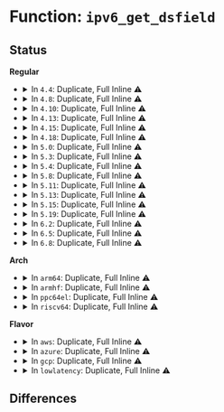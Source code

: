 # Function: <code>ipv6_get_dsfield</code>

## Status
<b>Regular</b>
<ul>
<li>
<details>
<summary>In <code>4.4</code>: Duplicate, Full Inline ⚠️</summary>

**Collision:** Static Duplication

**Inline:** Full

**Transformation:** False

**Instances:**

```
In net/ipv6/ip6_input.c (ffffffff817c8c14)
Location: include/net/dsfield.h:21
Inline: True
Inline callers:
  - net/ipv6/ip6_input.c:ipv6_rcv
  - net/ipv6/ip6_input.c:ipv6_rcv
```
```
In net/ipv6/icmp.c (ffffffff817e8266)
Location: include/net/dsfield.h:21
Inline: True
Inline callers:
  - net/ipv6/icmp.c:icmpv6_echo_reply
```
```
In net/ipv6/reassembly.c (ffffffff817edda5)
Location: include/net/dsfield.h:21
Inline: True
Inline callers:
  - net/ipv6/reassembly.c:ipv6_frag_rcv
  - net/ipv6/reassembly.c:ipv6_frag_rcv
```
```
In net/ipv6/tcp_ipv6.c (ffffffff817efcbb)
Location: include/net/dsfield.h:21
Inline: True
Inline callers:
  - net/ipv6/tcp_ipv6.c:tcp_v6_fill_cb
```
```
In net/ipv6/datagram.c (ffffffff817f529e)
Location: include/net/dsfield.h:21
Inline: True
Inline callers:
  - net/ipv6/datagram.c:ip6_datagram_recv_specific_ctl
```
```
In net/ipv6/xfrm6_state.c (ffffffff817fca9b)
Location: include/net/dsfield.h:21
Inline: True
Inline callers:
  - net/ipv6/xfrm6_state.c:xfrm6_extract_header
```
</details>
</li>
<li>
<details>
<summary>In <code>4.8</code>: Duplicate, Full Inline ⚠️</summary>

**Collision:** Static Duplication

**Inline:** Full

**Transformation:** False

**Instances:**

```
In net/ipv6/ip6_input.c (ffffffff81835e8a)
Location: include/net/dsfield.h:21
Inline: True
Inline callers:
  - net/ipv6/ip6_input.c:ipv6_rcv
  - net/ipv6/ip6_input.c:ipv6_rcv
```
```
In net/ipv6/icmp.c (ffffffff81856a0a)
Location: include/net/dsfield.h:21
Inline: True
Inline callers:
  - net/ipv6/icmp.c:icmpv6_echo_reply
```
```
In net/ipv6/reassembly.c (ffffffff8185c6eb)
Location: include/net/dsfield.h:21
Inline: True
Inline callers:
  - net/ipv6/reassembly.c:ipv6_frag_rcv
  - net/ipv6/reassembly.c:ipv6_frag_rcv
```
```
In net/ipv6/tcp_ipv6.c (ffffffff8185ea80)
Location: include/net/dsfield.h:21
Inline: True
Inline callers:
  - net/ipv6/tcp_ipv6.c:tcp_v6_fill_cb
```
```
In net/ipv6/datagram.c (ffffffff818643d1)
Location: include/net/dsfield.h:21
Inline: True
Inline callers:
  - net/ipv6/datagram.c:ip6_datagram_recv_specific_ctl
```
```
In net/ipv6/xfrm6_state.c (ffffffff8186c3bb)
Location: include/net/dsfield.h:21
Inline: True
Inline callers:
  - net/ipv6/xfrm6_state.c:xfrm6_extract_header
```
</details>
</li>
<li>
<details>
<summary>In <code>4.10</code>: Duplicate, Full Inline ⚠️</summary>

**Collision:** Static Duplication

**Inline:** Full

**Transformation:** False

**Instances:**

```
In net/ipv6/ip6_input.c (ffffffff818679aa)
Location: include/net/dsfield.h:21
Inline: True
Inline callers:
  - net/ipv6/ip6_input.c:ipv6_rcv
  - net/ipv6/ip6_input.c:ipv6_rcv
```
```
In net/ipv6/icmp.c (ffffffff8188880c)
Location: include/net/dsfield.h:21
Inline: True
Inline callers:
  - net/ipv6/icmp.c:icmpv6_echo_reply
```
```
In net/ipv6/reassembly.c (ffffffff8188e5fb)
Location: include/net/dsfield.h:21
Inline: True
Inline callers:
  - net/ipv6/reassembly.c:ipv6_frag_rcv
  - net/ipv6/reassembly.c:ipv6_frag_rcv
```
```
In net/ipv6/tcp_ipv6.c (ffffffff818900f5)
Location: include/net/dsfield.h:21
Inline: True
Inline callers:
  - net/ipv6/tcp_ipv6.c:tcp_v6_fill_cb
```
```
In net/ipv6/datagram.c (ffffffff81896abf)
Location: include/net/dsfield.h:21
Inline: True
Inline callers:
  - net/ipv6/datagram.c:ip6_datagram_recv_specific_ctl
```
```
In net/ipv6/xfrm6_state.c (ffffffff8189f1cb)
Location: include/net/dsfield.h:21
Inline: True
Inline callers:
  - net/ipv6/xfrm6_state.c:xfrm6_extract_header
```
</details>
</li>
<li>
<details>
<summary>In <code>4.13</code>: Duplicate, Full Inline ⚠️</summary>

**Collision:** Static Duplication

**Inline:** Full

**Transformation:** False

**Instances:**

```
In net/core/flow_dissector.c (ffffffff817c4bed)
Location: include/net/dsfield.h:21
Inline: True
Inline callers:
  - net/core/flow_dissector.c:__skb_flow_dissect
```
```
In net/ipv6/ip6_input.c (ffffffff8188c157)
Location: include/net/dsfield.h:21
Inline: True
Inline callers:
  - net/ipv6/ip6_input.c:ipv6_rcv
  - net/ipv6/ip6_input.c:ipv6_rcv
```
```
In net/ipv6/icmp.c (ffffffff818aef04)
Location: include/net/dsfield.h:21
Inline: True
Inline callers:
  - net/ipv6/icmp.c:icmpv6_echo_reply
```
```
In net/ipv6/reassembly.c (ffffffff818b4c3b)
Location: include/net/dsfield.h:21
Inline: True
Inline callers:
  - net/ipv6/reassembly.c:ipv6_frag_rcv
  - net/ipv6/reassembly.c:ipv6_frag_rcv
```
```
In net/ipv6/tcp_ipv6.c (ffffffff818b5b95)
Location: include/net/dsfield.h:21
Inline: True
Inline callers:
  - net/ipv6/tcp_ipv6.c:tcp_v6_fill_cb
```
```
In net/ipv6/datagram.c (ffffffff818bd038)
Location: include/net/dsfield.h:21
Inline: True
Inline callers:
  - net/ipv6/datagram.c:ip6_datagram_recv_specific_ctl
```
```
In net/ipv6/xfrm6_state.c (ffffffff818c5733)
Location: include/net/dsfield.h:21
Inline: True
Inline callers:
  - net/ipv6/xfrm6_state.c:xfrm6_extract_header
```
</details>
</li>
<li>
<details>
<summary>In <code>4.15</code>: Duplicate, Full Inline ⚠️</summary>

**Collision:** Static Duplication

**Inline:** Full

**Transformation:** False

**Instances:**

```
In net/core/flow_dissector.c (ffffffff8183e545)
Location: include/net/dsfield.h:22
Inline: True
Inline callers:
  - net/core/flow_dissector.c:__skb_flow_dissect
```
```
In net/ipv6/ip6_input.c (ffffffff8190d447)
Location: include/net/dsfield.h:22
Inline: True
Inline callers:
  - net/ipv6/ip6_input.c:ipv6_rcv
  - net/ipv6/ip6_input.c:ipv6_rcv
```
```
In net/ipv6/icmp.c (ffffffff81931c07)
Location: include/net/dsfield.h:22
Inline: True
Inline callers:
  - net/ipv6/icmp.c:icmpv6_echo_reply
```
```
In net/ipv6/reassembly.c (ffffffff819379ab)
Location: include/net/dsfield.h:22
Inline: True
Inline callers:
  - net/ipv6/reassembly.c:ipv6_frag_rcv
  - net/ipv6/reassembly.c:ipv6_frag_rcv
```
```
In net/ipv6/tcp_ipv6.c (ffffffff81938904)
Location: include/net/dsfield.h:22
Inline: True
Inline callers:
  - net/ipv6/tcp_ipv6.c:tcp_v6_fill_cb
```
```
In net/ipv6/datagram.c (ffffffff81940158)
Location: include/net/dsfield.h:22
Inline: True
Inline callers:
  - net/ipv6/datagram.c:ip6_datagram_recv_specific_ctl
```
```
In net/ipv6/xfrm6_state.c (ffffffff81948a13)
Location: include/net/dsfield.h:22
Inline: True
Inline callers:
  - net/ipv6/xfrm6_state.c:xfrm6_extract_header
```
</details>
</li>
<li>
<details>
<summary>In <code>4.18</code>: Duplicate, Full Inline ⚠️</summary>

**Collision:** Static Duplication

**Inline:** Full

**Transformation:** False

**Instances:**

```
In net/core/flow_dissector.c (ffffffff81888dbc)
Location: include/net/dsfield.h:22
Inline: True
Inline callers:
  - net/core/flow_dissector.c:__skb_flow_dissect
```
```
In net/ipv6/ip6_input.c (ffffffff81964798)
Location: include/net/dsfield.h:22
Inline: True
Inline callers:
  - net/ipv6/ip6_input.c:ipv6_rcv
  - net/ipv6/ip6_input.c:ipv6_rcv
```
```
In net/ipv6/icmp.c (ffffffff8198a6b3)
Location: include/net/dsfield.h:22
Inline: True
Inline callers:
  - net/ipv6/icmp.c:icmpv6_echo_reply
```
```
In net/ipv6/reassembly.c (ffffffff81990814)
Location: include/net/dsfield.h:22
Inline: True
Inline callers:
  - net/ipv6/reassembly.c:ipv6_frag_rcv
```
```
In net/ipv6/tcp_ipv6.c (ffffffff819917a4)
Location: include/net/dsfield.h:22
Inline: True
Inline callers:
  - net/ipv6/tcp_ipv6.c:tcp_v6_fill_cb
```
```
In net/ipv6/datagram.c (ffffffff819990c0)
Location: include/net/dsfield.h:22
Inline: True
Inline callers:
  - net/ipv6/datagram.c:ip6_datagram_recv_specific_ctl
```
```
In net/ipv6/xfrm6_state.c (ffffffff819a1acf)
Location: include/net/dsfield.h:22
Inline: True
Inline callers:
  - net/ipv6/xfrm6_state.c:xfrm6_extract_header
```
</details>
</li>
<li>
<details>
<summary>In <code>5.0</code>: Duplicate, Full Inline ⚠️</summary>

**Collision:** Static Duplication

**Inline:** Full

**Transformation:** False

**Instances:**

```
In net/core/flow_dissector.c (ffffffff818a9c51)
Location: include/net/dsfield.h:22
Inline: True
Inline callers:
  - net/core/flow_dissector.c:__skb_flow_dissect
```
```
In net/ipv6/ip6_input.c (ffffffff81999141)
Location: include/net/dsfield.h:22
Inline: True
```
```
In net/ipv6/icmp.c (ffffffff819c0fb1)
Location: include/net/dsfield.h:22
Inline: True
Inline callers:
  - net/ipv6/icmp.c:icmpv6_echo_reply
```
```
In net/ipv6/reassembly.c (ffffffff819c6f61)
Location: include/net/dsfield.h:22
Inline: True
Inline callers:
  - net/ipv6/reassembly.c:ipv6_frag_rcv
```
```
In net/ipv6/tcp_ipv6.c (ffffffff819c7fe1)
Location: include/net/dsfield.h:22
Inline: True
Inline callers:
  - net/ipv6/tcp_ipv6.c:tcp_v6_fill_cb
```
```
In net/ipv6/datagram.c (ffffffff819cf8f8)
Location: include/net/dsfield.h:22
Inline: True
Inline callers:
  - net/ipv6/datagram.c:ip6_datagram_recv_specific_ctl
```
```
In net/ipv6/xfrm6_state.c (ffffffff819d86ff)
Location: include/net/dsfield.h:22
Inline: True
Inline callers:
  - net/ipv6/xfrm6_state.c:xfrm6_extract_header
```
</details>
</li>
<li>
<details>
<summary>In <code>5.3</code>: Duplicate, Full Inline ⚠️</summary>

**Collision:** Static Duplication

**Inline:** Full

**Transformation:** False

**Instances:**

```
In net/core/flow_dissector.c (ffffffff818f57b8)
Location: include/net/dsfield.h:22
Inline: True
Inline callers:
  - net/core/flow_dissector.c:__skb_flow_dissect
```
```
In net/core/filter.c (ffffffff81924ae5)
Location: include/net/dsfield.h:22
Inline: True
Inline callers:
  - net/core/filter.c:bpf_skb_ecn_set_ce
```
```
In net/xfrm/xfrm_input.c (ffffffff819f4ebf)
Location: include/net/dsfield.h:22
Inline: True
```
```
In net/ipv6/ip6_input.c (ffffffff81a0504f)
Location: include/net/dsfield.h:22
Inline: True
```
```
In net/ipv6/icmp.c (ffffffff81a2fd36)
Location: include/net/dsfield.h:22
Inline: True
Inline callers:
  - net/ipv6/icmp.c:icmpv6_echo_reply
```
```
In net/ipv6/reassembly.c (ffffffff81a36239)
Location: include/net/dsfield.h:22
Inline: True
Inline callers:
  - net/ipv6/reassembly.c:ipv6_frag_rcv
```
```
In net/ipv6/tcp_ipv6.c (ffffffff81a36a51)
Location: include/net/dsfield.h:22
Inline: True
Inline callers:
  - net/ipv6/tcp_ipv6.c:tcp_v6_fill_cb
```
```
In net/ipv6/datagram.c (ffffffff81a3e75d)
Location: include/net/dsfield.h:22
Inline: True
Inline callers:
  - net/ipv6/datagram.c:ip6_datagram_recv_specific_ctl
```
```
In net/ipv6/xfrm6_state.c (ffffffff81a46f5f)
Location: include/net/dsfield.h:22
Inline: True
Inline callers:
  - net/ipv6/xfrm6_state.c:xfrm6_extract_header
```
</details>
</li>
<li>
<details>
<summary>In <code>5.4</code>: Duplicate, Full Inline ⚠️</summary>

**Collision:** Static Duplication

**Inline:** Full

**Transformation:** False

**Instances:**

```
In net/core/flow_dissector.c (ffffffff819276ca)
Location: include/net/dsfield.h:22
Inline: True
Inline callers:
  - net/core/flow_dissector.c:__skb_flow_dissect
```
```
In net/core/filter.c (ffffffff81956f15)
Location: include/net/dsfield.h:22
Inline: True
Inline callers:
  - net/core/filter.c:bpf_skb_ecn_set_ce
```
```
In net/xfrm/xfrm_input.c (ffffffff81a2bb6f)
Location: include/net/dsfield.h:22
Inline: True
```
```
In net/ipv6/ip6_input.c (ffffffff81a3bc1f)
Location: include/net/dsfield.h:22
Inline: True
```
```
In net/ipv6/icmp.c (ffffffff81a66886)
Location: include/net/dsfield.h:22
Inline: True
Inline callers:
  - net/ipv6/icmp.c:icmpv6_echo_reply
```
```
In net/ipv6/reassembly.c (ffffffff81a6cd59)
Location: include/net/dsfield.h:22
Inline: True
Inline callers:
  - net/ipv6/reassembly.c:ipv6_frag_rcv
```
```
In net/ipv6/tcp_ipv6.c (ffffffff81a6d571)
Location: include/net/dsfield.h:22
Inline: True
Inline callers:
  - net/ipv6/tcp_ipv6.c:tcp_v6_fill_cb
```
```
In net/ipv6/datagram.c (ffffffff81a753cd)
Location: include/net/dsfield.h:22
Inline: True
Inline callers:
  - net/ipv6/datagram.c:ip6_datagram_recv_specific_ctl
```
```
In net/ipv6/xfrm6_state.c (ffffffff81a7db0f)
Location: include/net/dsfield.h:22
Inline: True
Inline callers:
  - net/ipv6/xfrm6_state.c:xfrm6_extract_header
```
</details>
</li>
<li>
<details>
<summary>In <code>5.8</code>: Duplicate, Full Inline ⚠️</summary>

**Collision:** Static Duplication

**Inline:** Full

**Transformation:** False

**Instances:**

```
In net/core/flow_dissector.c (ffffffff819fb945)
Location: include/net/dsfield.h:22
Inline: True
Inline callers:
  - net/core/flow_dissector.c:__skb_flow_dissect
```
```
In net/core/filter.c (ffffffff81a2c0d1)
Location: include/net/dsfield.h:22
Inline: True
Inline callers:
  - net/core/filter.c:INET_ECN_set_ce
```
```
In net/xfrm/xfrm_input.c (ffffffff81b1e157)
Location: include/net/dsfield.h:22
Inline: True
Inline callers:
  - net/xfrm/xfrm_input.c:xfrm_prepare_input
  - net/xfrm/xfrm_input.c:xfrm6_remove_tunnel_encap
  - net/xfrm/xfrm_input.c:xfrm6_remove_tunnel_encap
```
```
In net/xfrm/xfrm_output.c (ffffffff81b1fb58)
Location: include/net/dsfield.h:22
Inline: True
Inline callers:
  - net/xfrm/xfrm_output.c:xfrm_inner_extract_output
```
```
In net/ipv6/ip6_input.c (ffffffff81b310a2)
Location: include/net/dsfield.h:22
Inline: True
Inline callers:
  - net/ipv6/ip6_input.c:ip6_rcv_core
  - net/ipv6/ip6_input.c:ip6_rcv_core
```
```
In net/ipv6/icmp.c (ffffffff81b5f2e1)
Location: include/net/dsfield.h:22
Inline: True
Inline callers:
  - net/ipv6/icmp.c:icmpv6_echo_reply
```
```
In net/ipv6/reassembly.c (ffffffff81b65cc1)
Location: include/net/dsfield.h:22
Inline: True
Inline callers:
  - net/ipv6/reassembly.c:ip6_frag_queue
```
```
In net/ipv6/tcp_ipv6.c (ffffffff81b66a55)
Location: include/net/dsfield.h:22
Inline: True
Inline callers:
  - net/ipv6/tcp_ipv6.c:tcp_v6_fill_cb
```
```
In net/ipv6/datagram.c (ffffffff81b6f609)
Location: include/net/dsfield.h:22
Inline: True
Inline callers:
  - net/ipv6/datagram.c:ip6_datagram_recv_specific_ctl
```
</details>
</li>
<li>
<details>
<summary>In <code>5.11</code>: Duplicate, Full Inline ⚠️</summary>

**Collision:** Static Duplication

**Inline:** Full

**Transformation:** False

**Instances:**

```
In net/core/flow_dissector.c (ffffffff819fb60a)
Location: include/net/dsfield.h:22
Inline: True
Inline callers:
  - net/core/flow_dissector.c:__skb_flow_dissect
```
```
In net/core/filter.c (ffffffff81a2d6a9)
Location: include/net/dsfield.h:22
Inline: True
Inline callers:
  - net/core/filter.c:INET_ECN_set_ce
```
```
In net/xfrm/xfrm_input.c (ffffffff81b2ca27)
Location: include/net/dsfield.h:22
Inline: True
Inline callers:
  - net/xfrm/xfrm_input.c:xfrm_prepare_input
  - net/xfrm/xfrm_input.c:xfrm6_remove_tunnel_encap
  - net/xfrm/xfrm_input.c:xfrm6_remove_tunnel_encap
```
```
In net/xfrm/xfrm_output.c (ffffffff81b2e468)
Location: include/net/dsfield.h:22
Inline: True
Inline callers:
  - net/xfrm/xfrm_output.c:xfrm_inner_extract_output
```
```
In net/ipv6/ip6_input.c (ffffffff81b3fccb)
Location: include/net/dsfield.h:22
Inline: True
Inline callers:
  - net/ipv6/ip6_input.c:ip6_rcv_core
  - net/ipv6/ip6_input.c:ip6_rcv_core
```
```
In net/ipv6/icmp.c (ffffffff81b6da71)
Location: include/net/dsfield.h:22
Inline: True
Inline callers:
  - net/ipv6/icmp.c:icmpv6_echo_reply
```
```
In net/ipv6/reassembly.c (ffffffff81b74431)
Location: include/net/dsfield.h:22
Inline: True
Inline callers:
  - net/ipv6/reassembly.c:ip6_frag_queue
```
```
In net/ipv6/tcp_ipv6.c (ffffffff81b74fb5)
Location: include/net/dsfield.h:22
Inline: True
Inline callers:
  - net/ipv6/tcp_ipv6.c:tcp_v6_fill_cb
  - net/ipv6/tcp_ipv6.c:tcp_v6_reqsk_send_ack
  - net/ipv6/tcp_ipv6.c:tcp_v6_send_reset
```
```
In net/ipv6/datagram.c (ffffffff81b7e139)
Location: include/net/dsfield.h:22
Inline: True
Inline callers:
  - net/ipv6/datagram.c:ip6_datagram_recv_specific_ctl
```
</details>
</li>
<li>
<details>
<summary>In <code>5.13</code>: Duplicate, Full Inline ⚠️</summary>

**Collision:** Static Duplication

**Inline:** Full

**Transformation:** False

**Instances:**

```
In net/core/flow_dissector.c (ffffffff819e1a9c)
Location: include/net/dsfield.h:22
Inline: True
Inline callers:
  - net/core/flow_dissector.c:__skb_flow_dissect
```
```
In net/core/filter.c (ffffffff81a149dd)
Location: include/net/dsfield.h:22
Inline: True
Inline callers:
  - net/core/filter.c:INET_ECN_set_ce
```
```
In net/xfrm/xfrm_input.c (ffffffff81b1a667)
Location: include/net/dsfield.h:22
Inline: True
Inline callers:
  - net/xfrm/xfrm_input.c:xfrm_prepare_input
  - net/xfrm/xfrm_input.c:xfrm6_remove_tunnel_encap
  - net/xfrm/xfrm_input.c:xfrm6_remove_tunnel_encap
```
```
In net/xfrm/xfrm_output.c (ffffffff81b1bed8)
Location: include/net/dsfield.h:22
Inline: True
Inline callers:
  - net/xfrm/xfrm_output.c:xfrm_inner_extract_output
```
```
In net/ipv6/ip6_input.c (ffffffff81b2db02)
Location: include/net/dsfield.h:22
Inline: True
Inline callers:
  - net/ipv6/ip6_input.c:ip6_rcv_core
  - net/ipv6/ip6_input.c:ip6_rcv_core
```
```
In net/ipv6/icmp.c (ffffffff81b5be07)
Location: include/net/dsfield.h:22
Inline: True
Inline callers:
  - net/ipv6/icmp.c:icmpv6_echo_reply
```
```
In net/ipv6/reassembly.c (ffffffff81b62e89)
Location: include/net/dsfield.h:22
Inline: True
```
```
In net/ipv6/tcp_ipv6.c (ffffffff81b63a31)
Location: include/net/dsfield.h:22
Inline: True
Inline callers:
  - net/ipv6/tcp_ipv6.c:tcp_v6_fill_cb
  - net/ipv6/tcp_ipv6.c:tcp_v6_reqsk_send_ack
  - net/ipv6/tcp_ipv6.c:tcp_v6_send_reset
```
```
In net/ipv6/datagram.c (ffffffff81b6cd19)
Location: include/net/dsfield.h:22
Inline: True
Inline callers:
  - net/ipv6/datagram.c:ip6_datagram_recv_specific_ctl
```
</details>
</li>
<li>
<details>
<summary>In <code>5.15</code>: Duplicate, Full Inline ⚠️</summary>

**Collision:** Static Duplication

**Inline:** Full

**Transformation:** False

**Instances:**

```
In net/core/flow_dissector.c (ffffffff81a91fe8)
Location: include/net/dsfield.h:22
Inline: True
Inline callers:
  - net/core/flow_dissector.c:__skb_flow_dissect
```
```
In net/core/filter.c (ffffffff81ac553d)
Location: include/net/dsfield.h:22
Inline: True
Inline callers:
  - net/core/filter.c:INET_ECN_set_ce
```
```
In net/xfrm/xfrm_input.c (ffffffff81bdec87)
Location: include/net/dsfield.h:22
Inline: True
Inline callers:
  - net/xfrm/xfrm_input.c:xfrm_prepare_input
  - net/xfrm/xfrm_input.c:xfrm6_remove_tunnel_encap
  - net/xfrm/xfrm_input.c:xfrm6_remove_tunnel_encap
```
```
In net/xfrm/xfrm_output.c (ffffffff81be0688)
Location: include/net/dsfield.h:22
Inline: True
Inline callers:
  - net/xfrm/xfrm_output.c:xfrm_inner_extract_output
```
```
In net/ipv6/ip6_input.c (ffffffff81bf3d73)
Location: include/net/dsfield.h:22
Inline: True
Inline callers:
  - net/ipv6/ip6_input.c:ip6_rcv_core
  - net/ipv6/ip6_input.c:ip6_rcv_core
```
```
In net/ipv6/icmp.c (ffffffff81c2345a)
Location: include/net/dsfield.h:22
Inline: True
Inline callers:
  - net/ipv6/icmp.c:icmpv6_echo_reply
```
```
In net/ipv6/reassembly.c (ffffffff81c2a939)
Location: include/net/dsfield.h:22
Inline: True
```
```
In net/ipv6/tcp_ipv6.c (ffffffff81c2b4f1)
Location: include/net/dsfield.h:22
Inline: True
Inline callers:
  - net/ipv6/tcp_ipv6.c:tcp_v6_fill_cb
  - net/ipv6/tcp_ipv6.c:tcp_v6_reqsk_send_ack
  - net/ipv6/tcp_ipv6.c:tcp_v6_send_reset
```
```
In net/ipv6/datagram.c (ffffffff81c34c26)
Location: include/net/dsfield.h:22
Inline: True
Inline callers:
  - net/ipv6/datagram.c:ip6_datagram_recv_specific_ctl
```
</details>
</li>
<li>
<details>
<summary>In <code>5.19</code>: Duplicate, Full Inline ⚠️</summary>

**Collision:** Static Duplication

**Inline:** Full

**Transformation:** False

**Instances:**

```
In net/core/flow_dissector.c (ffffffff81c082bd)
Location: include/net/dsfield.h:22
Inline: True
Inline callers:
  - net/core/flow_dissector.c:__skb_flow_dissect
```
```
In net/core/filter.c (ffffffff81c428bf)
Location: include/net/dsfield.h:22
Inline: True
Inline callers:
  - net/core/filter.c:INET_ECN_set_ce
```
```
In net/xfrm/xfrm_input.c (ffffffff81d75b3d)
Location: include/net/dsfield.h:22
Inline: True
Inline callers:
  - net/xfrm/xfrm_input.c:xfrm_prepare_input
  - net/xfrm/xfrm_input.c:xfrm6_remove_tunnel_encap
  - net/xfrm/xfrm_input.c:xfrm6_remove_tunnel_encap
```
```
In net/xfrm/xfrm_output.c (ffffffff81d776ca)
Location: include/net/dsfield.h:22
Inline: True
Inline callers:
  - net/xfrm/xfrm_output.c:xfrm_inner_extract_output
```
```
In net/ipv6/ip6_input.c (ffffffff81d8ca8a)
Location: include/net/dsfield.h:22
Inline: True
Inline callers:
  - net/ipv6/ip6_input.c:ip6_rcv_core
  - net/ipv6/ip6_input.c:ip6_rcv_core
```
```
In net/ipv6/icmp.c (ffffffff81dc0359)
Location: include/net/dsfield.h:22
Inline: True
Inline callers:
  - net/ipv6/icmp.c:icmpv6_echo_reply
```
```
In net/ipv6/reassembly.c (ffffffff81dc7e17)
Location: include/net/dsfield.h:22
Inline: True
```
```
In net/ipv6/tcp_ipv6.c (ffffffff81dc8a41)
Location: include/net/dsfield.h:22
Inline: True
Inline callers:
  - net/ipv6/tcp_ipv6.c:tcp_v6_fill_cb
  - net/ipv6/tcp_ipv6.c:tcp_v6_reqsk_send_ack
  - net/ipv6/tcp_ipv6.c:tcp_v6_send_reset
```
```
In net/ipv6/datagram.c (ffffffff81dd25c9)
Location: include/net/dsfield.h:22
Inline: True
Inline callers:
  - net/ipv6/datagram.c:ip6_datagram_recv_specific_ctl
```
</details>
</li>
<li>
<details>
<summary>In <code>6.2</code>: Duplicate, Full Inline ⚠️</summary>

**Collision:** Static Duplication

**Inline:** Full

**Transformation:** False

**Instances:**

```
In net/core/flow_dissector.c (ffffffff81db7c63)
Location: include/net/dsfield.h:22
Inline: True
Inline callers:
  - net/core/flow_dissector.c:__skb_flow_dissect
```
```
In net/core/filter.c (ffffffff81df789f)
Location: include/net/dsfield.h:22
Inline: True
Inline callers:
  - net/core/filter.c:INET_ECN_set_ce
```
```
In net/xfrm/xfrm_input.c (ffffffff81f41dc1)
Location: include/net/dsfield.h:22
Inline: True
Inline callers:
  - net/xfrm/xfrm_input.c:xfrm6_remove_tunnel_encap
  - net/xfrm/xfrm_input.c:xfrm6_extract_header
```
```
In net/xfrm/xfrm_output.c (ffffffff81f43059)
Location: include/net/dsfield.h:22
Inline: True
Inline callers:
  - net/xfrm/xfrm_output.c:xfrm6_extract_header
```
```
In net/ipv6/ip6_input.c (ffffffff81f5ac9a)
Location: include/net/dsfield.h:22
Inline: True
Inline callers:
  - net/ipv6/ip6_input.c:ip6_rcv_core
  - net/ipv6/ip6_input.c:ip6_rcv_core
```
```
In net/ipv6/icmp.c (ffffffff81f90ac9)
Location: include/net/dsfield.h:22
Inline: True
Inline callers:
  - net/ipv6/icmp.c:icmpv6_echo_reply
```
```
In net/ipv6/reassembly.c (ffffffff81f98b97)
Location: include/net/dsfield.h:22
Inline: True
```
```
In net/ipv6/tcp_ipv6.c (ffffffff81f99e71)
Location: include/net/dsfield.h:22
Inline: True
Inline callers:
  - net/ipv6/tcp_ipv6.c:tcp_v6_fill_cb
  - net/ipv6/tcp_ipv6.c:tcp_v6_reqsk_send_ack
  - net/ipv6/tcp_ipv6.c:tcp_v6_send_reset
```
```
In net/ipv6/datagram.c (ffffffff81fa3a49)
Location: include/net/dsfield.h:22
Inline: True
Inline callers:
  - net/ipv6/datagram.c:ip6_datagram_recv_specific_ctl
```
</details>
</li>
<li>
<details>
<summary>In <code>6.5</code>: Duplicate, Full Inline ⚠️</summary>

**Collision:** Static Duplication

**Inline:** Full

**Transformation:** False

**Instances:**

```
In net/core/flow_dissector.c (ffffffff81e27f5b)
Location: include/net/dsfield.h:22
Inline: True
Inline callers:
  - net/core/flow_dissector.c:__skb_flow_dissect
```
```
In net/core/filter.c (ffffffff81e695aa)
Location: include/net/dsfield.h:22
Inline: True
Inline callers:
  - net/core/filter.c:INET_ECN_set_ce
```
```
In net/xfrm/xfrm_input.c (ffffffff81fa1652)
Location: include/net/dsfield.h:22
Inline: True
Inline callers:
  - net/xfrm/xfrm_input.c:xfrm6_remove_tunnel_encap
  - net/xfrm/xfrm_input.c:xfrm6_extract_header
```
```
In net/xfrm/xfrm_output.c (ffffffff81fa2879)
Location: include/net/dsfield.h:22
Inline: True
Inline callers:
  - net/xfrm/xfrm_output.c:xfrm6_extract_header
```
```
In net/ipv6/ip6_input.c (ffffffff81fbaa4a)
Location: include/net/dsfield.h:22
Inline: True
Inline callers:
  - net/ipv6/ip6_input.c:ip6_rcv_core
  - net/ipv6/ip6_input.c:ip6_rcv_core
```
```
In net/ipv6/icmp.c (ffffffff81ff146b)
Location: include/net/dsfield.h:22
Inline: True
Inline callers:
  - net/ipv6/icmp.c:icmpv6_echo_reply
```
```
In net/ipv6/reassembly.c (ffffffff81ff9576)
Location: include/net/dsfield.h:22
Inline: True
```
```
In net/ipv6/tcp_ipv6.c (ffffffff81ffa841)
Location: include/net/dsfield.h:22
Inline: True
Inline callers:
  - net/ipv6/tcp_ipv6.c:tcp_v6_fill_cb
  - net/ipv6/tcp_ipv6.c:tcp_v6_reqsk_send_ack
  - net/ipv6/tcp_ipv6.c:tcp_v6_send_reset
```
```
In net/ipv6/datagram.c (ffffffff82004181)
Location: include/net/dsfield.h:22
Inline: True
Inline callers:
  - net/ipv6/datagram.c:ip6_datagram_recv_specific_ctl
```
</details>
</li>
<li>
<details>
<summary>In <code>6.8</code>: Duplicate, Full Inline ⚠️</summary>

**Collision:** Static Duplication

**Inline:** Full

**Transformation:** False

**Instances:**

```
In net/core/flow_dissector.c (ffffffff81ee5fde)
Location: include/net/dsfield.h:22
Inline: True
Inline callers:
  - net/core/flow_dissector.c:__skb_flow_dissect
```
```
In net/core/filter.c (ffffffff81f28afa)
Location: include/net/dsfield.h:22
Inline: True
Inline callers:
  - net/core/filter.c:INET_ECN_set_ce
```
```
In net/xfrm/xfrm_input.c (ffffffff8206e972)
Location: include/net/dsfield.h:22
Inline: True
Inline callers:
  - net/xfrm/xfrm_input.c:xfrm6_remove_tunnel_encap
  - net/xfrm/xfrm_input.c:xfrm6_extract_header
```
```
In net/xfrm/xfrm_output.c (ffffffff8206fb79)
Location: include/net/dsfield.h:22
Inline: True
Inline callers:
  - net/xfrm/xfrm_output.c:xfrm6_extract_header
```
```
In net/ipv6/ip6_input.c (ffffffff82087e7a)
Location: include/net/dsfield.h:22
Inline: True
Inline callers:
  - net/ipv6/ip6_input.c:ip6_rcv_core
  - net/ipv6/ip6_input.c:ip6_rcv_core
```
```
In net/ipv6/icmp.c (ffffffff820bf067)
Location: include/net/dsfield.h:22
Inline: True
Inline callers:
  - net/ipv6/icmp.c:icmpv6_echo_reply
```
```
In net/ipv6/reassembly.c (ffffffff820c71e6)
Location: include/net/dsfield.h:22
Inline: True
```
```
In net/ipv6/tcp_ipv6.c (ffffffff820c8531)
Location: include/net/dsfield.h:22
Inline: True
Inline callers:
  - net/ipv6/tcp_ipv6.c:tcp_v6_fill_cb
  - net/ipv6/tcp_ipv6.c:tcp_v6_reqsk_send_ack
  - net/ipv6/tcp_ipv6.c:tcp_v6_send_reset
```
```
In net/ipv6/datagram.c (ffffffff820d2f41)
Location: include/net/dsfield.h:22
Inline: True
Inline callers:
  - net/ipv6/datagram.c:ip6_datagram_recv_specific_ctl
```
</details>
</li>
</ul>
<b>Arch</b>
<ul>
<li>
<details>
<summary>In <code>arm64</code>: Duplicate, Full Inline ⚠️</summary>

**Collision:** Static Duplication

**Inline:** Full

**Transformation:** False

**Instances:**

```
In net/core/flow_dissector.c (ffff800010bc4190)
Location: include/net/dsfield.h:22
Inline: True
Inline callers:
  - net/core/flow_dissector.c:__skb_flow_dissect
```
```
In net/core/filter.c (ffff800010bf86f8)
Location: include/net/dsfield.h:22
Inline: True
Inline callers:
  - net/core/filter.c:bpf_skb_ecn_set_ce
```
```
In net/xfrm/xfrm_input.c (ffff800010cea578)
Location: include/net/dsfield.h:22
Inline: True
```
```
In net/ipv6/ip6_input.c (ffff800010cfd1b0)
Location: include/net/dsfield.h:22
Inline: True
```
```
In net/ipv6/icmp.c (ffff800010d2c79c)
Location: include/net/dsfield.h:22
Inline: True
Inline callers:
  - net/ipv6/icmp.c:icmpv6_echo_reply
```
```
In net/ipv6/reassembly.c (ffff800010d354e0)
Location: include/net/dsfield.h:22
Inline: True
Inline callers:
  - net/ipv6/reassembly.c:ip6_frag_queue
```
```
In net/ipv6/tcp_ipv6.c (ffff800010d35dec)
Location: include/net/dsfield.h:22
Inline: True
Inline callers:
  - net/ipv6/tcp_ipv6.c:tcp_v6_fill_cb
```
```
In net/ipv6/datagram.c (ffff800010d3da78)
Location: include/net/dsfield.h:22
Inline: True
Inline callers:
  - net/ipv6/datagram.c:ip6_datagram_recv_specific_ctl
```
```
In net/ipv6/xfrm6_state.c (ffff800010d48d78)
Location: include/net/dsfield.h:22
Inline: True
Inline callers:
  - net/ipv6/xfrm6_state.c:xfrm6_extract_header
```
</details>
</li>
<li>
<details>
<summary>In <code>armhf</code>: Duplicate, Full Inline ⚠️</summary>

**Collision:** Static Duplication

**Inline:** Full

**Transformation:** False

**Instances:**

```
In net/core/flow_dissector.c (c0cdefb8)
Location: include/net/dsfield.h:22
Inline: True
Inline callers:
  - net/core/flow_dissector.c:__skb_flow_dissect
```
```
In net/core/filter.c (c0d12328)
Location: include/net/dsfield.h:22
Inline: True
Inline callers:
  - net/core/filter.c:bpf_skb_ecn_set_ce
```
```
In net/xfrm/xfrm_input.c (c0df2754)
Location: include/net/dsfield.h:22
Inline: True
Inline callers:
  - net/xfrm/xfrm_input.c:xfrm_inner_mode_input
  - net/xfrm/xfrm_input.c:xfrm_inner_mode_input
```
```
In net/ipv6/ip6_input.c (c0e04330)
Location: include/net/dsfield.h:22
Inline: True
Inline callers:
  - net/ipv6/ip6_input.c:ip6_rcv_core
  - net/ipv6/ip6_input.c:ip6_rcv_core
```
```
In net/ipv6/icmp.c (c0e30694)
Location: include/net/dsfield.h:22
Inline: True
Inline callers:
  - net/ipv6/icmp.c:icmpv6_echo_reply
```
```
In net/ipv6/reassembly.c (c0e37594)
Location: include/net/dsfield.h:22
Inline: True
Inline callers:
  - net/ipv6/reassembly.c:ip6_frag_queue
```
```
In net/ipv6/tcp_ipv6.c (c0e383bc)
Location: include/net/dsfield.h:22
Inline: True
Inline callers:
  - net/ipv6/tcp_ipv6.c:tcp_v6_fill_cb
```
```
In net/ipv6/datagram.c (c0e41038)
Location: include/net/dsfield.h:22
Inline: True
Inline callers:
  - net/ipv6/datagram.c:ip6_datagram_recv_specific_ctl
```
```
In net/ipv6/xfrm6_state.c (c0e4a224)
Location: include/net/dsfield.h:22
Inline: True
Inline callers:
  - net/ipv6/xfrm6_state.c:xfrm6_extract_header
```
</details>
</li>
<li>
<details>
<summary>In <code>ppc64el</code>: Duplicate, Full Inline ⚠️</summary>

**Collision:** Static Duplication

**Inline:** Full

**Transformation:** False

**Instances:**

```
In net/core/flow_dissector.c (c000000000c9ea18)
Location: include/net/dsfield.h:22
Inline: True
Inline callers:
  - net/core/flow_dissector.c:__skb_flow_dissect
```
```
In net/core/filter.c (c000000000cdf634)
Location: include/net/dsfield.h:22
Inline: True
Inline callers:
  - net/core/filter.c:bpf_skb_ecn_set_ce
```
```
In net/xfrm/xfrm_input.c (c000000000e0e18c)
Location: include/net/dsfield.h:22
Inline: True
```
```
In net/ipv6/ip6_input.c (c000000000e24c6c)
Location: include/net/dsfield.h:22
Inline: True
Inline callers:
  - net/ipv6/ip6_input.c:ip6_rcv_core
  - net/ipv6/ip6_input.c:ip6_rcv_core
```
```
In net/ipv6/icmp.c (c000000000e5e15c)
Location: include/net/dsfield.h:22
Inline: True
Inline callers:
  - net/ipv6/icmp.c:icmpv6_echo_reply
```
```
In net/ipv6/reassembly.c (c000000000e67494)
Location: include/net/dsfield.h:22
Inline: True
Inline callers:
  - net/ipv6/reassembly.c:ip6_frag_queue
```
```
In net/ipv6/tcp_ipv6.c (c000000000e6800c)
Location: include/net/dsfield.h:22
Inline: True
Inline callers:
  - net/ipv6/tcp_ipv6.c:tcp_v6_fill_cb
```
```
In net/ipv6/datagram.c (c000000000e722e0)
Location: include/net/dsfield.h:22
Inline: True
Inline callers:
  - net/ipv6/datagram.c:ip6_datagram_recv_specific_ctl
```
```
In net/ipv6/xfrm6_state.c (c000000000e7e130)
Location: include/net/dsfield.h:22
Inline: True
Inline callers:
  - net/ipv6/xfrm6_state.c:xfrm6_extract_header
```
</details>
</li>
<li>
<details>
<summary>In <code>riscv64</code>: Duplicate, Full Inline ⚠️</summary>

**Collision:** Static Duplication

**Inline:** Full

**Transformation:** False

**Instances:**

```
In net/core/flow_dissector.c (ffffffe00075067e)
Location: include/net/dsfield.h:22
Inline: True
Inline callers:
  - net/core/flow_dissector.c:__skb_flow_dissect
```
```
In net/core/filter.c (ffffffe00077a3e6)
Location: include/net/dsfield.h:22
Inline: True
Inline callers:
  - net/core/filter.c:bpf_skb_ecn_set_ce
```
```
In net/xfrm/xfrm_input.c (ffffffe00083815e)
Location: include/net/dsfield.h:22
Inline: True
```
```
In net/ipv6/ip6_input.c (ffffffe000847558)
Location: include/net/dsfield.h:22
Inline: True
Inline callers:
  - net/ipv6/ip6_input.c:ip6_rcv_core
  - net/ipv6/ip6_input.c:ip6_rcv_core
```
```
In net/ipv6/icmp.c (ffffffe00086caca)
Location: include/net/dsfield.h:22
Inline: True
Inline callers:
  - net/ipv6/icmp.c:icmpv6_echo_reply
```
```
In net/ipv6/reassembly.c (ffffffe000872844)
Location: include/net/dsfield.h:22
Inline: True
Inline callers:
  - net/ipv6/reassembly.c:ip6_frag_queue
```
```
In net/ipv6/tcp_ipv6.c (ffffffe000873380)
Location: include/net/dsfield.h:22
Inline: True
Inline callers:
  - net/ipv6/tcp_ipv6.c:tcp_v6_fill_cb
```
```
In net/ipv6/datagram.c (ffffffe00087a14a)
Location: include/net/dsfield.h:22
Inline: True
Inline callers:
  - net/ipv6/datagram.c:ip6_datagram_recv_specific_ctl
```
```
In net/ipv6/xfrm6_state.c (ffffffe0008822ca)
Location: include/net/dsfield.h:22
Inline: True
Inline callers:
  - net/ipv6/xfrm6_state.c:xfrm6_extract_header
```
</details>
</li>
</ul>
<b>Flavor</b>
<ul>
<li>
<details>
<summary>In <code>aws</code>: Duplicate, Full Inline ⚠️</summary>

**Collision:** Static Duplication

**Inline:** Full

**Transformation:** False

**Instances:**

```
In net/core/flow_dissector.c (ffffffff818c76ca)
Location: include/net/dsfield.h:22
Inline: True
Inline callers:
  - net/core/flow_dissector.c:__skb_flow_dissect
```
```
In net/core/filter.c (ffffffff818f6ee5)
Location: include/net/dsfield.h:22
Inline: True
Inline callers:
  - net/core/filter.c:bpf_skb_ecn_set_ce
```
```
In net/xfrm/xfrm_input.c (ffffffff819cb1ff)
Location: include/net/dsfield.h:22
Inline: True
```
```
In net/ipv6/ip6_input.c (ffffffff819db2af)
Location: include/net/dsfield.h:22
Inline: True
```
```
In net/ipv6/icmp.c (ffffffff81a05f16)
Location: include/net/dsfield.h:22
Inline: True
Inline callers:
  - net/ipv6/icmp.c:icmpv6_echo_reply
```
```
In net/ipv6/reassembly.c (ffffffff81a0c3e9)
Location: include/net/dsfield.h:22
Inline: True
Inline callers:
  - net/ipv6/reassembly.c:ipv6_frag_rcv
```
```
In net/ipv6/tcp_ipv6.c (ffffffff81a0cc01)
Location: include/net/dsfield.h:22
Inline: True
Inline callers:
  - net/ipv6/tcp_ipv6.c:tcp_v6_fill_cb
```
```
In net/ipv6/datagram.c (ffffffff81a14a5d)
Location: include/net/dsfield.h:22
Inline: True
Inline callers:
  - net/ipv6/datagram.c:ip6_datagram_recv_specific_ctl
```
```
In net/ipv6/xfrm6_state.c (ffffffff81a1d19f)
Location: include/net/dsfield.h:22
Inline: True
Inline callers:
  - net/ipv6/xfrm6_state.c:xfrm6_extract_header
```
</details>
</li>
<li>
<details>
<summary>In <code>azure</code>: Duplicate, Full Inline ⚠️</summary>

**Collision:** Static Duplication

**Inline:** Full

**Transformation:** False

**Instances:**

```
In drivers/net/vxlan.c (ffffffff81772621)
Location: include/net/dsfield.h:22
Inline: True
Inline callers:
  - drivers/net/vxlan.c:vxlan_xmit_one
  - drivers/net/vxlan.c:vxlan_xmit_one
  - drivers/net/vxlan.c:vxlan_xmit_one
  - drivers/net/vxlan.c:vxlan_rcv
  - drivers/net/vxlan.c:vxlan_rcv
  - drivers/net/vxlan.c:vxlan_rcv
  - drivers/net/vxlan.c:vxlan_rcv
  - drivers/net/vxlan.c:vxlan_rcv
```
```
In net/core/flow_dissector.c (ffffffff8188160a)
Location: include/net/dsfield.h:22
Inline: True
Inline callers:
  - net/core/flow_dissector.c:__skb_flow_dissect
```
```
In net/core/filter.c (ffffffff818b0d15)
Location: include/net/dsfield.h:22
Inline: True
Inline callers:
  - net/core/filter.c:bpf_skb_ecn_set_ce
```
```
In net/ipv4/ip_tunnel.c (ffffffff819679ba)
Location: include/net/dsfield.h:22
Inline: True
Inline callers:
  - net/ipv4/ip_tunnel.c:ip_tunnel_xmit
  - net/ipv4/ip_tunnel.c:ip_tunnel_xmit
  - net/ipv4/ip_tunnel.c:ip_md_tunnel_xmit
  - net/ipv4/ip_tunnel.c:ip_md_tunnel_xmit
  - net/ipv4/ip_tunnel.c:ip_tunnel_rcv
  - net/ipv4/ip_tunnel.c:ip_tunnel_rcv
```
```
In net/ipv4/udp_tunnel.c (ffffffff8197202f)
Location: include/net/dsfield.h:22
Inline: True
Inline callers:
  - net/ipv4/udp_tunnel.c:udp_tun_rx_dst
```
```
In net/xfrm/xfrm_input.c (ffffffff81987fef)
Location: include/net/dsfield.h:22
Inline: True
```
```
In net/ipv6/ip6_input.c (ffffffff8199806f)
Location: include/net/dsfield.h:22
Inline: True
```
```
In net/ipv6/icmp.c (ffffffff819c2cd6)
Location: include/net/dsfield.h:22
Inline: True
Inline callers:
  - net/ipv6/icmp.c:icmpv6_echo_reply
```
```
In net/ipv6/reassembly.c (ffffffff819c91a9)
Location: include/net/dsfield.h:22
Inline: True
Inline callers:
  - net/ipv6/reassembly.c:ipv6_frag_rcv
```
```
In net/ipv6/tcp_ipv6.c (ffffffff819c99c1)
Location: include/net/dsfield.h:22
Inline: True
Inline callers:
  - net/ipv6/tcp_ipv6.c:tcp_v6_fill_cb
```
```
In net/ipv6/datagram.c (ffffffff819d181d)
Location: include/net/dsfield.h:22
Inline: True
Inline callers:
  - net/ipv6/datagram.c:ip6_datagram_recv_specific_ctl
```
```
In net/ipv6/xfrm6_state.c (ffffffff819d9f5f)
Location: include/net/dsfield.h:22
Inline: True
Inline callers:
  - net/ipv6/xfrm6_state.c:xfrm6_extract_header
```
</details>
</li>
<li>
<details>
<summary>In <code>gcp</code>: Duplicate, Full Inline ⚠️</summary>

**Collision:** Static Duplication

**Inline:** Full

**Transformation:** False

**Instances:**

```
In net/core/flow_dissector.c (ffffffff819186ca)
Location: include/net/dsfield.h:22
Inline: True
Inline callers:
  - net/core/flow_dissector.c:__skb_flow_dissect
```
```
In net/core/filter.c (ffffffff81947f15)
Location: include/net/dsfield.h:22
Inline: True
Inline callers:
  - net/core/filter.c:bpf_skb_ecn_set_ce
```
```
In net/xfrm/xfrm_input.c (ffffffff81a35c7f)
Location: include/net/dsfield.h:22
Inline: True
```
```
In net/ipv6/ip6_input.c (ffffffff81a45d2f)
Location: include/net/dsfield.h:22
Inline: True
```
```
In net/ipv6/icmp.c (ffffffff81a70996)
Location: include/net/dsfield.h:22
Inline: True
Inline callers:
  - net/ipv6/icmp.c:icmpv6_echo_reply
```
```
In net/ipv6/reassembly.c (ffffffff81a76e69)
Location: include/net/dsfield.h:22
Inline: True
Inline callers:
  - net/ipv6/reassembly.c:ipv6_frag_rcv
```
```
In net/ipv6/tcp_ipv6.c (ffffffff81a77681)
Location: include/net/dsfield.h:22
Inline: True
Inline callers:
  - net/ipv6/tcp_ipv6.c:tcp_v6_fill_cb
```
```
In net/ipv6/datagram.c (ffffffff81a7f4dd)
Location: include/net/dsfield.h:22
Inline: True
Inline callers:
  - net/ipv6/datagram.c:ip6_datagram_recv_specific_ctl
```
```
In net/ipv6/xfrm6_state.c (ffffffff81a87c1f)
Location: include/net/dsfield.h:22
Inline: True
Inline callers:
  - net/ipv6/xfrm6_state.c:xfrm6_extract_header
```
```
In net/ipv6/netfilter/nf_conntrack_reasm.c (ffffffff81a909f3)
Location: include/net/dsfield.h:22
Inline: True
Inline callers:
  - net/ipv6/netfilter/nf_conntrack_reasm.c:nf_ct_frag6_queue
```
</details>
</li>
<li>
<details>
<summary>In <code>lowlatency</code>: Duplicate, Full Inline ⚠️</summary>

**Collision:** Static Duplication

**Inline:** Full

**Transformation:** False

**Instances:**

```
In net/core/flow_dissector.c (ffffffff81939a23)
Location: include/net/dsfield.h:22
Inline: True
Inline callers:
  - net/core/flow_dissector.c:__skb_flow_dissect
```
```
In net/core/filter.c (ffffffff81969825)
Location: include/net/dsfield.h:22
Inline: True
Inline callers:
  - net/core/filter.c:bpf_skb_ecn_set_ce
```
```
In net/xfrm/xfrm_input.c (ffffffff81a415ef)
Location: include/net/dsfield.h:22
Inline: True
```
```
In net/ipv6/ip6_input.c (ffffffff81a51a07)
Location: include/net/dsfield.h:22
Inline: True
```
```
In net/ipv6/icmp.c (ffffffff81a7cfb4)
Location: include/net/dsfield.h:22
Inline: True
Inline callers:
  - net/ipv6/icmp.c:icmpv6_echo_reply
```
```
In net/ipv6/reassembly.c (ffffffff81a83489)
Location: include/net/dsfield.h:22
Inline: True
Inline callers:
  - net/ipv6/reassembly.c:ipv6_frag_rcv
```
```
In net/ipv6/tcp_ipv6.c (ffffffff81a83d71)
Location: include/net/dsfield.h:22
Inline: True
Inline callers:
  - net/ipv6/tcp_ipv6.c:tcp_v6_fill_cb
```
```
In net/ipv6/datagram.c (ffffffff81a8bd9d)
Location: include/net/dsfield.h:22
Inline: True
Inline callers:
  - net/ipv6/datagram.c:ip6_datagram_recv_specific_ctl
```
```
In net/ipv6/xfrm6_state.c (ffffffff81a9484f)
Location: include/net/dsfield.h:22
Inline: True
Inline callers:
  - net/ipv6/xfrm6_state.c:xfrm6_extract_header
```
</details>
</li>
</ul>

## Differences
